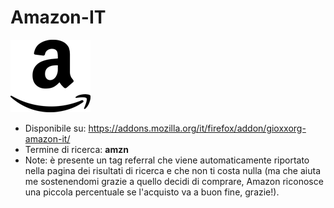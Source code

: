 # Amazon-IT

![](https://raw.githubusercontent.com/gioxx/fxaddons/master/amazon-it/icon-128.png)

- Disponibile su: https://addons.mozilla.org/it/firefox/addon/gioxxorg-amazon-it/
- Termine di ricerca: **amzn**
- Note: è presente un tag referral che viene automaticamente riportato nella pagina dei risultati di ricerca e che non ti costa nulla (ma che aiuta me sostenendomi grazie a quello decidi di comprare, Amazon riconosce una piccola percentuale se l'acquisto va a buon fine, grazie!).

